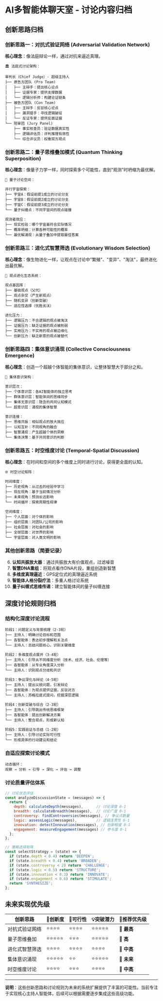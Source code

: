 # AI多智能体聊天室 - 讨论内容归档

## 创新思路归档

### 创新思路一：对抗式验证网络 (Adversarial Validation Network)

**核心理念**：像法庭辩论一样，通过对抗来逼近真理。

```
🏛️ 法庭式讨论架构：

审判长（Chief Judge）- 超级主持人
├── 原告方团队 (Pro Team)
│   ├── 主辩手：提出核心论点
│   ├── 证据专家：提供支撑数据
│   └── 逻辑分析师：构建论证链条
├── 被告方团队 (Con Team)  
│   ├── 主辩手：反驳核心论点
│   ├── 漏洞猎手：寻找逻辑破绽
│   └── 反证专家：提供反面证据
└── 陪审团 (Jury Panel)
    ├── 事实核查员：验证数据真实性
    ├── 逻辑评估员：评判推理有效性
    └── 综合评议员：权衡双方观点
```

### 创新思路二：量子思维叠加模式 (Quantum Thinking Superposition)

**核心理念**：像量子力学一样，同时探索多个可能性，直到"观测"时坍缩为最优解。

```
🌌 量子讨论空间：

并行宇宙探索：
├── 宇宙A：假设前提1成立的讨论分支
├── 宇宙B：假设前提2成立的讨论分支  
├── 宇宙C：假设前提3成立的讨论分支
└── 量子纠缠点：不同宇宙间的观点碰撞

观测者效应：
├── 现实检验：哪个宇宙最符合实际情况
├── 概率坍缩：计算各种可能性的概率
└── 最优解涌现：从量子叠加中提取最佳答案
```

### 创新思路三：进化式智慧筛选 (Evolutionary Wisdom Selection)

**核心理念**：像生物进化一样，让观点在讨论中"繁殖"、"变异"、"淘汰"，最终进化出最优解。

```
🧬 观点进化生态系统：

观点基因库：
├── 基础观点（父代）
├── 观点杂交（产生新观点）
├── 随机变异（创新突破）
└── 适应性选择（优胜劣汰）

进化压力：
├── 逻辑压力：不合逻辑的观点被淘汰
├── 证据压力：缺乏证据的观点被削弱
├── 实用压力：不实用的观点被边缘化
└── 创新压力：缺乏新意的观点被替代
```

### 创新思路四：集体意识涌现 (Collective Consciousness Emergence)

**核心理念**：创造一个超越个体智能的集体意识，让整体智慧大于部分之和。

```
🧠 集体意识架构：

意识层次：
├── 个体意识层：各AI智能体的独立思考
├── 群体意识层：智能体间的思维同步
├── 集体无意识层：隐含的共同认知模式
└── 超意识层：涌现的集体智慧

意识连接：
├── 思维共振：相似观点的放大效应
├── 认知互补：不同视角的融合
├── 智慧涌现：产生超越个体的洞察
└── 集体决策：基于共同意识的判断
```

### 创新思路五：时空维度讨论 (Temporal-Spatial Discussion)

**核心理念**：在时间和空间的多个维度上同时进行讨论，获得更全面的认知。

```
🌐 时空讨论矩阵：

时间维度：
├── 历史视角：从过去的经验中学习
├── 现在视角：基于当前情况分析
├── 未来视角：预测长远影响
└── 时间循环：探索周期性规律

空间维度：
├── 个人层面：对个体的影响
├── 组织层面：对团队/公司的影响  
├── 社会层面：对社会的影响
├── 全球层面：对世界的影响
└── 宇宙层面：对人类文明的影响
```

### 其他创新思路（简要记录）

6. **认知共振放大器**：通过共振放大有价值观点，过滤噪音
7. **智慧DNA重组**：将观点看作DNA片段，重组创造新智慧
8. **多维度真理逼近**：GPS定位式的真理逼近系统
9. **智能体人格分裂疗法**：多重人格讨论系统
10. **量子纠缠式思维传递**：建立智能体间的量子纠缠连接

## 深度讨论规则归档

### 结构化深度讨论流程

```
阶段1：问题定义与背景梳理（2-3轮）
├── 主持人：明确讨论目标和范围
├── 各智能体：表达初步理解和关注点
└── 主持人：总结问题核心，识别关键维度

阶段2：多维度观点展开（3-4轮）
├── 主持人：引导从不同维度分析（技术、经济、社会、伦理等）
├── 各智能体：从专业角度深入分析
└── 主持人：识别观点分歧和共识

阶段3：争议深化与辩论（4-5轮）
├── 主持人：提出尖锐问题，引发辩论
├── 各智能体：为观点提供证据，反驳对方
└── 主持人：苏格拉底式提问，挖掘深层逻辑

阶段4：创新突破与综合（2-3轮）
├── 主持人：引导跳出传统思维框架
├── 各智能体：提出创新解决方案
└── 主持人：整合观点，形成新认知

阶段5：实践验证与总结（1-2轮）
├── 主持人：引导讨论实际可行性
└── 形成具体的行动建议和结论
```

### 自适应探索讨论模式

```
动态循环：
观察 → 分析 → 引导 → 深化 → 评估 → 调整
```

### 讨论质量评估体系

```javascript
// 讨论状态评估
const analyzeDiscussionState = (messages) => {
  return {
    depth: calculateDepth(messages),      // 讨论深度 0-1
    breadth: calculateBreadth(messages),  // 讨论广度 0-1
    controversy: findControversies(messages), // 争议点数量
    logic: assessLogic(messages),         // 逻辑连贯性 0-1
    innovation: detectInnovation(messages), // 创新程度 0-1
    engagement: measureEngagement(messages) // 参与度 0-1
  };
};

// 策略选择矩阵
const selectStrategy = (state) => {
  if (state.depth < 0.4) return 'DEEPEN';
  if (state.breadth < 0.4) return 'BROADEN';
  if (state.controversy < 2) return 'CHALLENGE';
  if (state.logic < 0.5) return 'STRUCTURE';
  if (state.innovation < 0.3) return 'INNOVATE';
  if (state.engagement < 0.6) return 'STIMULATE';
  return 'SYNTHESIZE';
};
```

## 未来实现优先级

| 创新思路 | 🌟创新度 | 🔧可行性 | 💡突破潜力 | 🎯推荐优先级 |
|---------|---------|---------|-----------|-------------|
| 对抗式验证网络 | ⭐⭐⭐⭐ | ⭐⭐⭐⭐ | ⭐⭐⭐⭐⭐ | 🥇 **最高** |
| 量子思维叠加 | ⭐⭐⭐⭐⭐ | ⭐⭐⭐ | ⭐⭐⭐⭐⭐ | 🥈 **高** |
| 进化式智慧筛选 | ⭐⭐⭐⭐ | ⭐⭐⭐⭐ | ⭐⭐⭐⭐ | 🥉 **中高** |
| 集体意识涌现 | ⭐⭐⭐⭐⭐ | ⭐⭐ | ⭐⭐⭐⭐⭐ | 🔮 **未来** |
| 时空维度讨论 | ⭐⭐⭐⭐ | ⭐⭐⭐ | ⭐⭐⭐⭐ | 🥉 **中高** |

---

**说明**：这些创新思路和讨论规则为未来的系统扩展提供了丰富的可能性。当前专注于实现核心主持人智能体，后续可以根据需要逐步集成这些高级功能。 